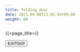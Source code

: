 ```yaml
---
title: folding_door
date: 2021-09-06T21:03:59+09:00
weight: 60
---
```

{{<page_title>}}
<div id="folding_door">
  <button><span class="label-1">EXIT</span><span class="label-2">GO!</span></button>
</div>

